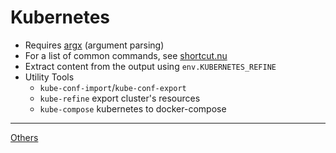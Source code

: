 # Kubernetes

- Requires [argx](https://github.com/fj0r/argx.nu) (argument parsing)
- For a list of common commands, see [shortcut.nu](shortcut.nu)
- Extract content from the output using `env.KUBERNETES_REFINE`
- Utility Tools
    - `kube-conf-import`/`kube-conf-export`
    - `kube-refine` export cluster's resources
    - `kube-compose` kubernetes to docker-compose

---
[Others](https://github.com/fj0r/nushell/blob/main/README.md)
